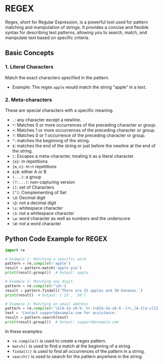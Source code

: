 # REGEX

Regex, short for Regular Expression, is a powerful tool used for pattern matching and manipulation of strings. It provides a concise and flexible syntax for describing text patterns, allowing you to search, match, and manipulate text based on specific criteria.

## Basic Concepts

### 1. Literal Characters

Match the exact characters specified in the pattern.
   - Example: The regex `apple` would match the string "apple" in a text.

### 2. Meta-characters 

These are special characters with a specific meaning.

   - `.`:   any character except a newline.
   - `*`:   Matches 0 or more occurrences of the preceding character or group.
   - `+`:   Matches 1 or more occurrences of the preceding character or group.
   - `?`:   Matches 0 or 1 occurrence of the preceding character or group.
   - `^`:   matches the beginning of the string.
   - `$`:   matches the end of the string or just before the newline at the end of the string.
   - `\`:   Escapes a meta-character, treating it as a literal character.
   - `{m}`:    m repetitions
   - `{m,n}`:  m-n repetitions
   - `A|B`:    either A or B
   - `(...)`:  a group
   - `(?:...)`:   non-capturing version
   - `[]`:       set of Characters
   - `[^]`: Complementing of Set
   - `\d`: Decimal digit
   - `\D`: not a decimal digit
   - `\s`: whitespace character
   - `\S`: not a whitespace character
   - `\w`: word character as well as numbers and the underscore
   - `\W`: not a word character


## Python Code Example for REGEX

```python
import re

# Example 1: Matching a specific word
pattern = re.compile(r'apple')
result = pattern.match('apple pie')
print(result.group())  # Output: apple

# Example 2: Matching any digit
pattern = re.compile(r'\d+')
result = pattern.findall('There are 25 apples and 30 bananas.')
print(result)  # Output: ['25', '30']

# Example 3: Matching an email address
pattern = re.compile(r'\b[A-Za-z0-9._%+-]+@[A-Za-z0-9.-]+\.[A-Z|a-z]{2,}\b')
text = 'Contact support@example.com for assistance.'
result = pattern.search(text)
print(result.group())  # Output: support@example.com
```

In these examples:

- `re.compile()` is used to create a regex pattern.
- `match()` is used to find a match at the beginning of a string.
- `findall()` is used to find all occurrences of the pattern in a string.
- `search()` is used to search for the pattern anywhere in the string.
